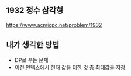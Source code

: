 ## 1932 정수 삼각형

<https://www.acmicpc.net/problem/1932>

## 내가 생각한 방법

<!-- ![이미지](./img.png) -->

- DP로 푸는 문제
- 이전 인덱스에서 현재 값을 더한 것 중 최대값을 저장
